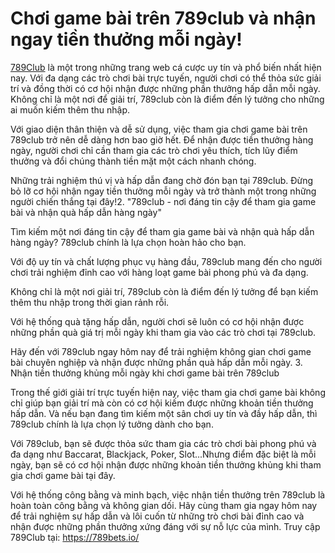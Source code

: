# Chơi game bài trên 789club và nhận ngay tiền thưởng mỗi ngày!

<a href=" https://789bets.io/"> 789Club</a> là một trong những trang web cá cược uy tín và phổ biến nhất hiện nay. Với đa dạng các trò chơi bài trực tuyến, người chơi có thể thỏa sức giải trí và đồng thời có cơ hội nhận được những phần thưởng hấp dẫn mỗi ngày. Không chỉ là một nơi để giải trí, 789club còn là điểm đến lý tưởng cho những ai muốn kiếm thêm thu nhập.

Với giao diện thân thiện và dễ sử dụng, việc tham gia chơi game bài trên 789club trở nên dễ dàng hơn bao giờ hết. Để nhận được tiền thưởng hàng ngày, người chơi chỉ cần tham gia các trò chơi yêu thích, tích lũy điểm thưởng và đổi chúng thành tiền mặt một cách nhanh chóng.

Những trải nghiệm thú vị và hấp dẫn đang chờ đón bạn tại 789club. Đừng bỏ lỡ cơ hội nhận ngay tiền thưởng mỗi ngày và trở thành một trong những người chiến thắng tại đây!2. "789club - nơi đáng tin cậy để tham gia game bài và nhận quà hấp dẫn hàng ngày"

Tìm kiếm một nơi đáng tin cậy để tham gia game bài và nhận quà hấp dẫn hàng ngày? 789club chính là lựa chọn hoàn hảo cho bạn. 

Với độ uy tín và chất lượng phục vụ hàng đầu, 789club mang đến cho người chơi trải nghiệm đỉnh cao với hàng loạt game bài phong phú và đa dạng. 

Không chỉ là một nơi giải trí, 789club còn là điểm đến lý tưởng để bạn kiếm thêm thu nhập trong thời gian rảnh rỗi. 

Với hệ thống quà tặng hấp dẫn, người chơi sẽ luôn có cơ hội nhận được những phần quà giá trị mỗi ngày khi tham gia vào các trò chơi tại 789club. 

Hãy đến với 789club ngay hôm nay để trải nghiệm không gian chơi game bài chuyên nghiệp và nhận được những phần quà hấp dẫn mỗi ngày. 3. Nhận tiền thưởng khủng mỗi ngày khi chơi game bài trên 789club

Trong thế giới giải trí trực tuyến hiện nay, việc tham gia chơi game bài không chỉ giúp bạn giải trí mà còn có cơ hội kiếm được những khoản tiền thưởng hấp dẫn. Và nếu bạn đang tìm kiếm một sân chơi uy tín và đầy hấp dẫn, thì 789club chính là lựa chọn lý tưởng dành cho bạn.

Với 789club, bạn sẽ được thỏa sức tham gia các trò chơi bài phong phú và đa dạng như Baccarat, Blackjack, Poker, Slot...Nhưng điểm đặc biệt là mỗi ngày, bạn sẽ có cơ hội nhận được những khoản tiền thưởng khủng khi tham gia chơi game bài tại đây.

Với hệ thống công bằng và minh bạch, việc nhận tiền thưởng trên 789club là hoàn toàn công bằng và không gian dối. Hãy cùng tham gia ngay hôm nay để trải nghiệm sự hấp dẫn và lôi cuốn từ những trò chơi bài đỉnh cao và nhận được những phần thưởng xứng đáng với sự nỗ lực của mình.
Truy cập 789Club tại: https://789bets.io/

